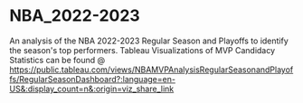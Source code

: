 # NBA_2022-2023
An analysis of the NBA 2022-2023 Regular Season and Playoffs to identify the season's top performers. 
Tableau Visualizations of MVP Candidacy Statistics can be found @ https://public.tableau.com/views/NBAMVPAnalysisRegularSeasonandPlayoffs/RegularSeasonDashboard?:language=en-US&:display_count=n&:origin=viz_share_link 
